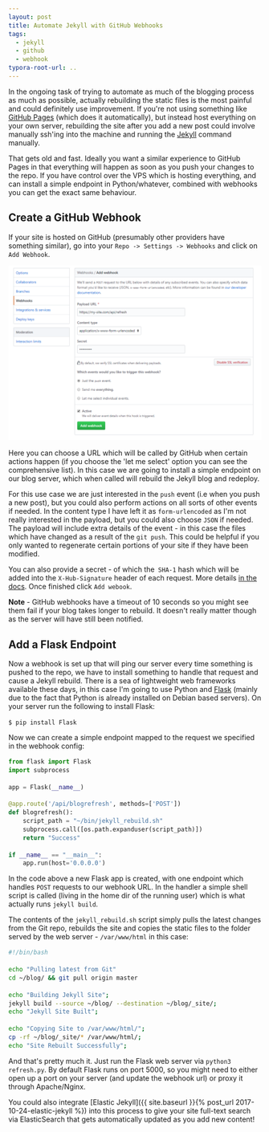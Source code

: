 ```yaml
---
layout: post
title: Automate Jekyll with GitHub Webhooks
tags:
  - jekyll
  - github
  - webhook
typora-root-url: ..
---
```


In the ongoing task of trying to automate as much of the blogging process as much as possible, actually rebuilding the static files is the most painful and could definitely use improvement. If you're not using something like [GitHub Pages](https://pages.github.com/) (which does it automatically), but instead host everything on your own server, rebuilding the site after you add a new post could involve manually ssh'ing into the machine and running the [Jekyll](https://jekyllrb.com/) command manually.

That gets old and fast. Ideally you want a similar experience to GitHub Pages in that everything will happen as soon as you push your changes to the repo. If you have control over the VPS which is hosting everything, and can install a simple endpoint in Python/whatever, combined with webhooks you can get the exact same behaviour.

## Create a GitHub Webhook

If your site is hosted on GitHub (presumably other providers have something similar), go into your `Repo -> Settings -> Webhooks` and click on `Add Webhook`.

![GitHub Webhook](images/2018/github-webhook.png)

Here you can choose a URL which will be called by GitHub when certain actions happen (if you choose the 'let me select' option you can see the comprehensive list). In this case we are going to install a simple endpoint on our blog server, which when called will rebuild the Jekyll blog and redeploy.

For this use case we are just interested in the `push` event (i.e when you push a new post), but you could also perform actions on all sorts of other events if needed. In the content type I have left it as `form-urlencoded` as I'm not really interested in the payload, but you could also choose `JSON` if needed. The payload will include extra details of the event - in this case the files which have changed as a result of the `git push`. This could be helpful if you only wanted to regenerate certain portions of your site if they have been modified.

You can also provide a secret - of which the` SHA-1` hash which will be added into the `X-Hub-Signature` header of each request. More details [in the docs](https://developer.github.com/webhooks/). Once finished click `Add webook`. 

**Note** - GitHub webhooks have a timeout of 10 seconds so you might see them fail if your blog takes longer to rebuild. It doesn't really matter though as the server will have still been notified.

## Add a Flask Endpoint

Now a webhook is set up that will ping our server every time something is pushed to the repo, we have to install something to handle that request and cause a Jekyll rebuild. There is a sea of lightweight web frameworks available these days, in this case I'm going to use Python and [Flask](http://flask.pocoo.org/) (mainly due to the fact that Python is already installed on Debian based servers). On your server run the following to install Flask:

`$ pip install Flask`

Now we can create a simple endpoint mapped to the request we specified in the webhook config:

```python
from flask import Flask
import subprocess

app = Flask(__name__)

@app.route('/api/blogrefresh', methods=['POST'])
def blogrefresh():
    script_path = "~/bin/jekyll_rebuild.sh"
    subprocess.call([os.path.expanduser(script_path)])
    return "Success"

if __name__ == "__main__":
    app.run(host='0.0.0.0')
```

In the code above a new Flask app is created, with one endpoint which handles `POST` requests to our webhook URL. In the handler a simple shell script is called (living in the home dir of the running user) which is what actually runs `jekyll build`.

The contents of the `jekyll_rebuild.sh` script simply pulls the latest changes from the Git repo, rebuilds the site and copies the static files to the folder served by the web server - `/var/www/html` in this case:

```bash
#!/bin/bash

echo "Pulling latest from Git"
cd ~/blog/ && git pull origin master

echo "Building Jekyll Site";
jekyll build --source ~/blog/ --destination ~/blog/_site/;
echo "Jekyll Site Built";

echo "Copying Site to /var/www/html/";
cp -rf ~/blog/_site/* /var/www/html/;
echo "Site Rebuilt Successfully";
```

And that's pretty much it. Just run the Flask web server via `python3 refresh.py`. By default Flask runs on port 5000, so you might need to either open up a port on your server (and update the webhook url) or proxy it through Apache/Nginx.

You could also integrate [Elastic Jekyll]({{ site.baseurl }}{% post_url 2017-10-24-elastic-jekyll %}) into this process to give your site full-text search via ElasticSearch that gets automatically updated as you add new content!
